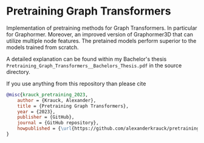 # Pretraining Graph Transformers

Implementation of pretraining methods for Graph Transformers. In particular for Graphormer. Moreover, an improved version of Graphormer3D that can utilize multiple node features. The pretained models perform superior to the models trained from scratch.

A detailed explanation can be found within my Bachelor's thesis `Pretraining_Graph_Transformers__Bachelors_Thesis.pdf` in the source directory.

If you use anything from this repository than please cite

```bibtex
@misc{krauck_pretraining_2023,
    author = {Krauck, Alexander},
    title = {Pretraining Graph Transformers},
    year = {2023},
    publisher = {GitHub},
    journal = {GitHub repository},
    howpublished = {\url{https://github.com/alexanderkrauck/pretraining-graph-transformers}},
}
```
